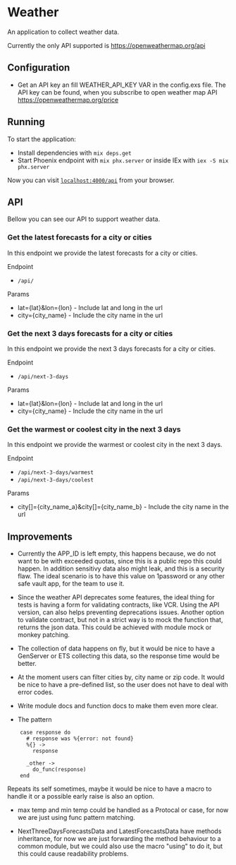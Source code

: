 # Weather

An application to collect weather data.

Currently the only API supported is https://openweathermap.org/api


## Configuration

* Get an API key an fill WEATHER_API_KEY VAR in the config.exs file.
The API key can be found, when you subscribe to open weather map API https://openweathermap.org/price


## Running

To start the application:
  * Install dependencies with `mix deps.get`
  * Start Phoenix endpoint with `mix phx.server` or inside IEx with `iex -S mix phx.server`

Now you can visit [`localhost:4000/api`](http://localhost:4000/api) from your browser.


## API

Bellow you can see our API to support weather data.

### Get the latest forecasts for a city or cities

In this endpoint we provide the latest forecasts for a city or cities.

Endpoint
* `/api/`

Params
* lat={lat}&lon={lon} - Include lat and long in the url
* city={city_name}    - Include the city name in the url

### Get the next 3 days forecasts for a city or cities

In this endpoint we provide the next 3 days forecasts for a city or cities.

Endpoint
* `/api/next-3-days`

Params
* lat={lat}&lon={lon} - Include lat and long in the url
* city={city_name}    - Include the city name in the url

### Get the warmest or coolest city in the next 3 days

In this endpoint we provide the warmest or coolest city in the next 3 days.

Endpoint
* `/api/next-3-days/warmest`
* `/api/next-3-days/coolest`

Params
* city[]={city_name_a}&city[]={city_name_b} - Include the city name in the url


## Improvements

* Currently the APP_ID is left empty, this happens because, we do not want to be
with exceeded quotas, since this is a public repo this could happen.
In addition sensitivy data also might leak, and this is a security flaw.
The ideal scenario is to have this value on 1password or any other safe vault app,
for the team to use it.

* Since the weather API deprecates some features, the ideal thing for tests
is having a form for validating contracts, like VCR.
Using the API version, can also helps preventing deprecations issues.
Another option to validate contract, but not in a strict way
is to mock the function that, returns the json data.
This could be achieved with module mock or monkey patching.

* The collection of data happens on fly, but it would be nice to have
a GenServer or ETS collecting this data, so the response time would be better.

* At the moment users can filter cities by, city name or zip code.
It would be nice to have a pre-defined list, so the user does not have to
deal with error codes.

* Write module docs and function docs to make them even more clear.

* The pattern
```
    case response do
      # response was %{error: not found}
      %{} ->
        response

      _other ->
        do_func(response)
    end
```
Repeats its self sometimes, maybe it would be nice to have a macro to handle it or
a possible early raise is also an option.

* max temp and min temp could be handled as a Protocal or case, for now
we are just using func pattern matching.

* NextThreeDaysForecastsData and LatestForecastsData have methods inheritance,
for now we are just forwarding the method behaviour to a common module, but
we could also use the macro "using" to do it, but this could cause readability problems.
